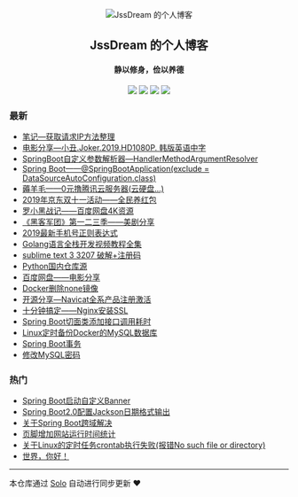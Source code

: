 <p align="center"><img alt="JssDream 的个人博客" src="https://img.hacpai.com/avatar/1557586345620_1565678132090.png"></p><h2 align="center">
JssDream 的个人博客
</h2>

<h4 align="center">静以修身，俭以养德</h4>
<p align="center"><a title="JssDream 的个人博客" target="_blank" href="https://github.com/JssDream/solo-blog"><img src="https://img.shields.io/github/last-commit/JssDream/solo-blog.svg?style=flat-square&color=FF9900"></a>
<a title="GitHub repo size in bytes" target="_blank" href="https://github.com/JssDream/solo-blog"><img src="https://img.shields.io/github/repo-size/JssDream/solo-blog.svg?style=flat-square"></a>
<a title="Solo Version" target="_blank" href="https://github.com/88250/solo/releases"><img src="https://img.shields.io/badge/solo-3.6.7-f1e05a.svg?style=flat-square&color=blueviolet"></a>
<a title="Hits" target="_blank" href="https://github.com/88250/hits"><img src="https://hits.b3log.org/JssDream/solo-blog.svg"></a></p>

### 最新

* [笔记—获取请求IP方法整理](https://hjava.cn/articles/2019/12/04/1575442618755.html)
* [电影分享—小丑.Joker.2019.HD1080P. 韩版英语中字](https://hjava.cn/articles/2019/11/15/1573787853367.html)
* [SpringBoot自定义参数解析器—HandlerMethodArgumentResolver](https://hjava.cn/articles/2019/11/08/1573203264692.html)
* [Spring Boot——@SpringBootApplication(exclude = DataSourceAutoConfiguration.class)](https://hjava.cn/articles/2019/10/30/1572431859394.html)
* [薅羊毛——0元撸腾讯云服务器(云硬盘...)](https://hjava.cn/articles/2019/10/29/1572314884193.html)
* [2019年京东双十一活动——全民养红包](https://hjava.cn/articles/2019/10/22/1571713204417.html)
* [罗小黑战记——百度网盘4K资源](https://hjava.cn/articles/2019/10/19/1571469540711.html)
* [《黑客军团》第一二三季——美剧分享](https://hjava.cn/articles/2019/10/17/1571301097079.html)
* [2019最新手机号正则表达式](https://hjava.cn/articles/2019/10/11/1570793784688.html)
* [Golang语言全栈开发视频教程全集](https://hjava.cn/articles/2019/09/27/1569578348835.html)
* [sublime text 3 3207 破解+注册码](https://hjava.cn/articles/2019/09/26/1569491521771.html)
* [Python国内仓库源](https://hjava.cn/articles/2019/09/21/1569059862194.html)
* [百度网盘——电影分享](https://hjava.cn/articles/2019/09/21/1569038940574.html)
* [Docker删除none镜像](https://hjava.cn/articles/2019/09/19/1568896011749.html)
* [开源分享—Navicat全系产品注册激活](https://hjava.cn/articles/2019/09/11/1568201889402.html)
* [十分钟搞定——Nginx安装SSL](https://hjava.cn/articles/2019/09/03/1567514885863.html)
* [Spring Boot切面类添加接口调用耗时](https://hjava.cn/articles/2019/08/28/1566992344180.html)
* [Linux定时备份Docker的MySQL数据库](https://hjava.cn/articles/2019/08/28/1566980010076.html)
* [Spring Boot事务](https://hjava.cn/articles/2019/08/27/1566901901979.html)
* [修改MySQL密码](https://hjava.cn/articles/2019/08/27/1566878096384.html)

### 热门

* [Spring Boot启动自定义Banner](https://hjava.cn/articles/2019/08/20/1566281280069.html)
* [Spring Boot2.0配置Jackson日期格式输出](https://hjava.cn/articles/2019/08/23/1566533019629.html)
* [关于Spring Boot跨域解决](https://hjava.cn/articles/2019/08/14/1565775617177.html)
* [页脚增加网站运行时间统计](https://hjava.cn/articles/2019/08/13/1565684501665.html)
* [关于Linux的定时任务crontab执行失败(报错No such file or directory)](https://hjava.cn/articles/2019/08/13/1565669241375.html)
* [世界，你好！](https://hjava.cn/hello-solo)



---

本仓库通过 [Solo](https://github.com/88250/solo) 自动进行同步更新 ❤️ 